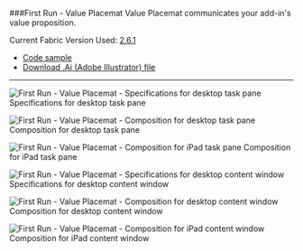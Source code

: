 ###First Run - Value Placemat
Value Placemat communicates your add-in's value proposition.

Current Fabric Version Used: [2.6.1](https://github.com/OfficeDev/office-ui-fabric-core/releases/tag/2.6.1)

* [Code sample](https://github.com/OfficeDev/Office-Add-in-UX-Design-Patterns-Code/tree/master/templates/first-run/value-placemat)
* [Download .Ai (Adobe Illustrator) file](https://github.com/OfficeDev/Office-Add-in-UX-Design-Patterns/blob/master/Patterns/Source%20Files/FirstRun_ValuePlacemat.ai?raw=true)

***

![First Run - Value Placemat - Specifications for desktop task pane](https://raw.githubusercontent.com/OfficeDev/Office-Add-in-UX-Design-Patterns/master/Patterns/Assets/FirstRun_ValuePlacemat/FirstRun_ValuePlacemat_Desktop%20Task%20Pane%20Callouts.png)
Specifications for desktop task pane 


![First Run - Value Placemat - Composition for desktop task pane](https://raw.githubusercontent.com/OfficeDev/Office-Add-in-UX-Design-Patterns/master/Patterns/Assets/FirstRun_ValuePlacemat/FirstRun_ValuePlacemat_Desktop%20Task%20Pane.png)
Composition for desktop task pane 


![First Run - Value Placemat - Composition for iPad task pane](https://raw.githubusercontent.com/OfficeDev/Office-Add-in-UX-Design-Patterns/master/Patterns/Assets/FirstRun_ValuePlacemat/FirstRun_ValuePlacemat_iPad%20Task%20Pane.png)
Composition for iPad task pane 


![First Run - Value Placemat - Specifications for desktop content window](https://raw.githubusercontent.com/OfficeDev/Office-Add-in-UX-Design-Patterns/master/Patterns/Assets/FirstRun_ValuePlacemat/FirstRun_ValuePlacemat_Desktop%20Content%20Window%20Callouts.png)
Specifications for desktop content window


![First Run - Value Placemat - Composition for desktop content window](https://raw.githubusercontent.com/OfficeDev/Office-Add-in-UX-Design-Patterns/master/Patterns/Assets/FirstRun_ValuePlacemat/FirstRun_ValuePlacemat_Desktop%20Content%20Window.png)
Composition for desktop content window


![First Run - Value Placemat - Composition for iPad content window](https://raw.githubusercontent.com/OfficeDev/Office-Add-in-UX-Design-Patterns/master/Patterns/Assets/FirstRun_ValuePlacemat/FirstRun_ValuePlacemat_iPad%20Content%20Window.png)
Composition for iPad content window

